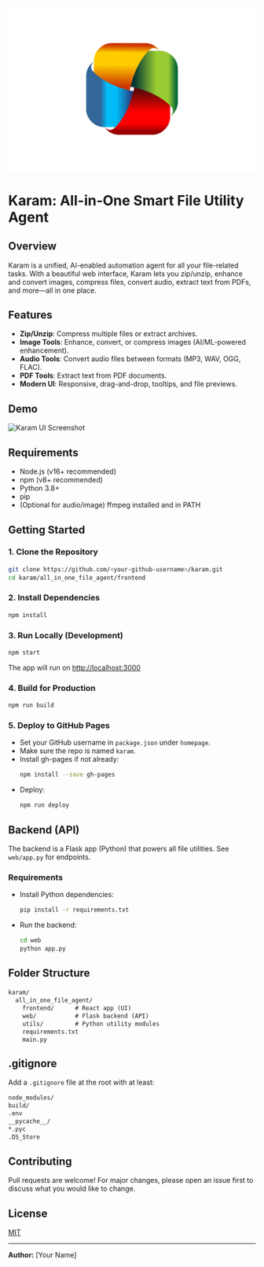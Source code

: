 ![Karam Logo](../logo-7833524_1280.webp)

# Karam: All-in-One Smart File Utility Agent

## Overview
Karam is a unified, AI-enabled automation agent for all your file-related tasks. With a beautiful web interface, Karam lets you zip/unzip, enhance and convert images, compress files, convert audio, extract text from PDFs, and more—all in one place.

## Features
- **Zip/Unzip**: Compress multiple files or extract archives.
- **Image Tools**: Enhance, convert, or compress images (AI/ML-powered enhancement).
- **Audio Tools**: Convert audio files between formats (MP3, WAV, OGG, FLAC).
- **PDF Tools**: Extract text from PDF documents.
- **Modern UI**: Responsive, drag-and-drop, tooltips, and file previews.

## Demo
![Karam UI Screenshot](frontend/screenshot.png)

## Requirements
- Node.js (v16+ recommended)
- npm (v8+ recommended)
- Python 3.8+
- pip
- (Optional for audio/image) ffmpeg installed and in PATH

## Getting Started

### 1. Clone the Repository
```bash
git clone https://github.com/<your-github-username>/karam.git
cd karam/all_in_one_file_agent/frontend
```

### 2. Install Dependencies
```bash
npm install
```

### 3. Run Locally (Development)
```bash
npm start
```
The app will run on [http://localhost:3000](http://localhost:3000)

### 4. Build for Production
```bash
npm run build
```

### 5. Deploy to GitHub Pages
- Set your GitHub username in `package.json` under `homepage`.
- Make sure the repo is named `karam`.
- Install gh-pages if not already:
  ```bash
  npm install --save gh-pages
  ```
- Deploy:
  ```bash
  npm run deploy
  ```

## Backend (API)
The backend is a Flask app (Python) that powers all file utilities. See `web/app.py` for endpoints.

### Requirements
- Install Python dependencies:
  ```bash
  pip install -r requirements.txt
  ```
- Run the backend:
  ```bash
  cd web
  python app.py
  ```

## Folder Structure
```
karam/
  all_in_one_file_agent/
    frontend/      # React app (UI)
    web/           # Flask backend (API)
    utils/         # Python utility modules
    requirements.txt
    main.py
```

## .gitignore
Add a `.gitignore` file at the root with at least:
```
node_modules/
build/
.env
__pycache__/
*.pyc
.DS_Store
```

## Contributing
Pull requests are welcome! For major changes, please open an issue first to discuss what you would like to change.

## License
[MIT](../LICENSE)

---
**Author:** [Your Name] 